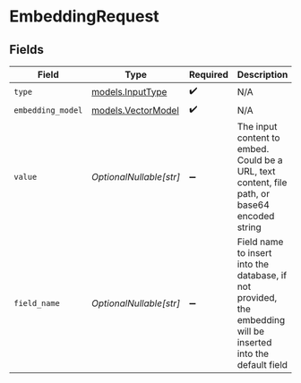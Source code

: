 # EmbeddingRequest


## Fields

| Field                                                                                                          | Type                                                                                                           | Required                                                                                                       | Description                                                                                                    | Example                                                                                                        |
| -------------------------------------------------------------------------------------------------------------- | -------------------------------------------------------------------------------------------------------------- | -------------------------------------------------------------------------------------------------------------- | -------------------------------------------------------------------------------------------------------------- | -------------------------------------------------------------------------------------------------------------- |
| `type`                                                                                                         | [models.InputType](../models/inputtype.md)                                                                     | :heavy_check_mark:                                                                                             | N/A                                                                                                            |                                                                                                                |
| `embedding_model`                                                                                              | [models.VectorModel](../models/vectormodel.md)                                                                 | :heavy_check_mark:                                                                                             | N/A                                                                                                            |                                                                                                                |
| `value`                                                                                                        | *OptionalNullable[str]*                                                                                        | :heavy_minus_sign:                                                                                             | The input content to embed. Could be a URL, text content, file path, or base64 encoded string                  | https://example.com/image.jpg                                                                                  |
| `field_name`                                                                                                   | *OptionalNullable[str]*                                                                                        | :heavy_minus_sign:                                                                                             | Field name to insert into the database, if not provided, the embedding will be inserted into the default field | description                                                                                                    |
